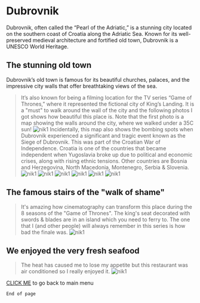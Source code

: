 # Dubrovnik

Dubrovnik, often called the “Pearl of the Adriatic,” is a stunning city located on the southern coast of Croatia along the Adriatic Sea. Known for its well-preserved medieval architecture and fortified old town, Dubrovnik is a UNESCO World Heritage.


## The stunning old town

Dubrovnik’s old town is famous for its beautiful churches, palaces, and the impressive city walls that offer breathtaking views of the sea.
> It’s also known for being a filming location for the TV series “Game of Thrones,” where it represented the fictional city of King’s Landing. It is a "must" to walk around the wall of the city and the following photos I got shows how beautiful this place is. Note that the first photo is a map showing the walls around the city, where we walked under a 35C sun!
![nik1](./walledCity.jpeg)
> Incidentally, this map also shows the bombing spots when Dubrovnik experienced a significant and tragic event known as the Siege of Dubrovnik. This was part of the Croatian War of Independence. Croatia is one of the countries that became independent when Yugoslavia broke up due to political and economic crises, along with rising ethnic tensions. Other countries are Bosnia and Herzegovina, North Macedonia, Montenegro, Serbia & Slovenia.
![nik1](./nik1.jpeg)
![nik1](./nik3.jpeg)
![nik1](./nik4.jpeg)
![nik1](./nik5.jpeg)
![nik1](./nik6.jpeg)
![nik1](./nik7.jpeg)

## The famous stairs of the "walk of shame"

> It's amazing how cinematography can transform this place during the 8 seasons of the "Game of Thrones". The king's seat decorated with swords & blades are in an island which you need to ferry to. The one that I (and other people) will always remember in this series is how bad the finale was.
![nik1](./walkS.jpeg)

## We enjoyed the very fresh seafood 

> The heat has caused me to lose my appetite but this restaurant was air conditioned so I really enjoyed it.
![nik1](./dubrFood.jpeg)

[CLICK ME](./index.md) to go back to main menu

```
End of page
```
